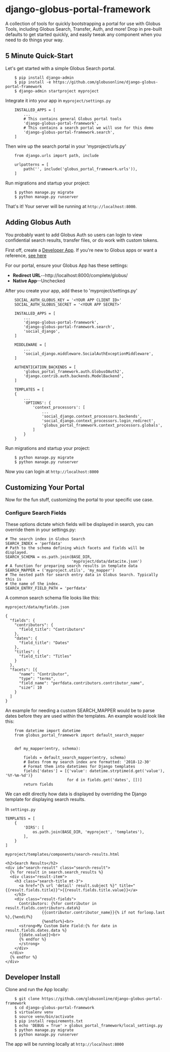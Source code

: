 # django-globus-portal-framework

A collection of tools for quickly bootstrapping a portal for use with Globus
Tools, including Globus Search, Transfer, Auth, and more! Drop in pre-built
defaults to get started quickly, and easily tweak any component when you
need to do things your way.

## 5 Minute Quick-Start

Let's get started with a simple Globus Search portal.

```
    $ pip install django-admin
    $ pip install -e https://github.com/globusonline/django-globus-portal-framework
    $ django-admin startproject myproject
```

Integrate it into your app in `myproject/settings.py`

```
    INSTALLED_APPS = [
        ...
        # This contains general Globus portal tools
        'django-globus-portal-framework',
        # This contains a search portal we will use for this demo
        'django-globus-portal-framework.search',
    ]
```

Then wire up the search portal in your 'myproject/urls.py'

```
    from django.urls import path, include

    urlpatterns = [
        path('', include('globus_portal_framework.urls')),
    ]
```

Run migrations and startup your project:

```
    $ python manage.py migrate
    $ python manage.py runserver
```

That's it! Your server will be running at `http://localhost:8000`.

## Adding Globus Auth

You probably want to add Globus Auth so users can login to view confidential
search results, transfer files, or do work with custom tokens.

First off, create a [Developer App](https://developers.globus.org). If you're new
to Globus apps or want a reference, [see here](https://docs.globus.org/api/auth/developer-guide/#developing-apps)

For our portal, ensure your Globus App has these settings:

* **Redirect URL**--http://localhost:8000/complete/globus/
* **Native App**--Unchecked

After you create your app, add these to 'myproject/settings.py'

```
    SOCIAL_AUTH_GLOBUS_KEY = '<YOUR APP CLIENT ID>'
    SOCIAL_AUTH_GLOBUS_SECRET = '<YOUR APP SECRET>'

    INSTALLED_APPS = [
        ...
        'django-globus-portal-framework',
        'django-globus-portal-framework.search',
        'social_django',
    ]

    MIDDLEWARE = [
        ...
        'social_django.middleware.SocialAuthExceptionMiddleware',
    ]

    AUTHENTICATION_BACKENDS = [
        'globus_portal_framework.auth.GlobusOAuth2',
        'django.contrib.auth.backends.ModelBackend',
    ]

    TEMPLATES = [
    {
        ...
        'OPTIONS': {
            'context_processors': [
                ...
                'social_django.context_processors.backends',
                'social_django.context_processors.login_redirect',
                'globus_portal_framework.context_processors.globals',
            ]
        }
    }
```

Run migrations and startup your project:

```
    $ python manage.py migrate
    $ python manage.py runserver
```

Now you can login at `http://localhost:8000`

## Customizing Your Portal

Now for the fun stuff, customizing the portal to your specific use case.

### Configure Search Fields

These options dictate which fields will be displayed in search, you can
override them in your settings.py:

```
# The search index in Globus Search
SEARCH_INDEX = 'perfdata'
# Path to the schema defining which facets and fields will be displayed.
SEARCH_SCHEMA = os.path.join(BASE_DIR,
                             'myproject/data/datacite.json')
# A function for preparing search results in template data
SEARCH_MAPPER = ('myproject.utils', 'my_mapper')
# The nested path for search entry data in Globus Search. Typically this is
# the name of the index.
SEARCH_ENTRY_FIELD_PATH = 'perfdata'
```

A common search schema file looks like this:

`myproject/data/myfields.json`
```
{
  "fields": {
    "contributors": {
      "field_title": "Contributors"
    },
    "dates": {
      "field_title": "Dates"
    },
    "titles": {
      "field_title": "Titles"
    }
  },
  "facets": [{
      "name": "Contributor",
      "type": "terms",
      "field_name": "perfdata.contributors.contributor_name",
      "size": 10
    }
  ]
}
```

An example for needing a custom SEARCH_MAPPER would be to parse dates before
they are used within the templates. An example would look like this:


```
    from datetime import datetime
    from globus_portal_framework import default_search_mapper


    def my_mapper(entry, schema):

        fields = default_search_mapper(entry, schema)
        # Dates from my search index are formatted: '2018-12-30'
        # Format them into datetimes for Django templates
        fields['dates'] = [{'value': datetime.strptime(d.get('value'), '%Y-%m-%d')}
                           for d in fields.get('dates', [])]
        return fields
```

We can edit directly how data is displayed by overriding the Django template
for displaying search results.

In `settings.py`
```
TEMPLATES = [
    {
        'DIRS': [
            os.path.join(BASE_DIR, 'myproject', 'templates'),
        ],
    }
]
```

`myproject/templates/components/search-results.html`
```
<h2>Search Results</h2>
<div id="search-result" class="search-result">
  {% for result in search.search_results %}
  <div class="result-item">
    <h3 class="search-title mt-3">
      <a href="{% url 'detail' result.subject %}" title="{{result.fields.title}}">{{result.fields.title.value}}</a>
    </h3>
    <div class="result-fields">
      Contributors: {%for contributor in result.fields.contributors.data%}
                {{contributor.contributor_name}}{% if not forloop.last %},{%endif%}
                {%endfor%}<br>
      <strong>My Custom Date Field:{% for date in result.fields.dates.data %}
      {{date.value}}<br>
      {% endfor %}
      </strong>
    </div>
  </div>
  {% endfor %}
</div>
```



## Developer Install

Clone and run the App locally:

```
    $ git clone https://github.com/globusonline/django-globus-portal-framework
    $ cd django-globus-portal-framework
    $ virtualenv venv
    $ source venv/bin/activate
    $ pip install requirements.txt
    $ echo 'DEBUG = True' > globus_portal_framework/local_settings.py
    $ python manage.py migrate
    $ python manage.py runserver
```

The app will be running locally at `http://localhost:8000`